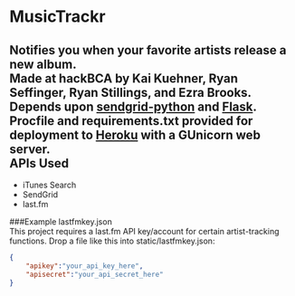 MusicTrackr
==
Notifies you when your favorite artists release a new album.  
Made at hackBCA by Kai Kuehner, Ryan Seffinger, Ryan Stillings, and Ezra Brooks.  
Depends upon [sendgrid-python](https://www.github.com/sendgrid/sendgrid-python) and [Flask](https://www.github.com/mitsuhiko/flask).  
Procfile and requirements.txt provided for deployment to [Heroku](https://www.heroku.com) with a GUnicorn web server.  
APIs Used
--
 - iTunes Search
 - SendGrid
 - last.fm  
  
###Example lastfmkey.json  
This project requires a last.fm API key/account for certain artist-tracking functions. Drop a file like this into static/lastfmkey.json:  
```json
{
	"apikey":"your_api_key_here",
	"apisecret":"your_api_secret_here"
}
```